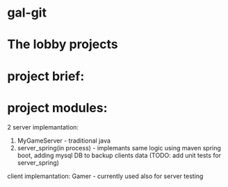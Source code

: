 # gal-git

# The lobby projects
# project brief:




# project modules:
2 server implemantation:
1. MyGameServer - traditional java
2. server_spring(in process) - implemants same logic using maven spring boot, adding mysql DB to backup clients data 
(TODO: add unit tests for server_spring)

client implemantation:
Gamer - currently used also for server testing
